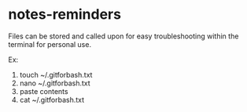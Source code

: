 # notes-reminders
Files can be stored and called upon for easy troubleshooting within the terminal for personal use.

Ex:

1. touch ~/.gitforbash.txt
2. nano ~/.gitforbash.txt
3. paste contents
4. cat ~/.gitforbash.txt

